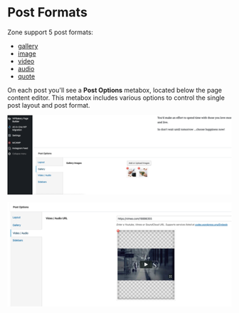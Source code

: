 # Post Formats

Zone support 5 post formats:
- [gallery](https://zone.thememove.com/daily-reason-to-be-happy/)
- [image](https://zone.thememove.com/creativity-at-work/)
- [video](https://zone.thememove.com/discovering-paris/)
- [audio](https://zone.thememove.com/saen-dark-sky/)
- [quote](https://zone.thememove.com/the-most-important-thing/)

On each post you'll see a **Post Options** metabox, located below the page content editor. This metabox includes various options to control the single post layout and post format.

![Post options - Gallery](__media/post-options.png)

![Post options - Video/Audio](__media/post-options-2.png)